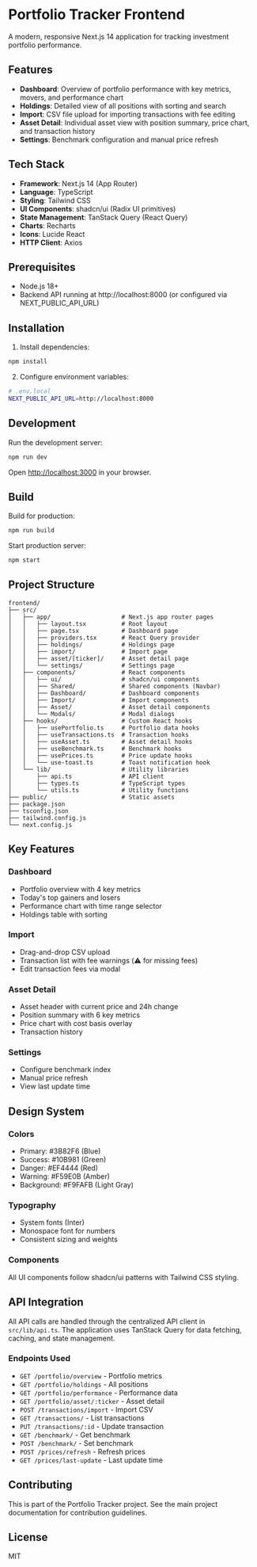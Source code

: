 # Portfolio Tracker Frontend

A modern, responsive Next.js 14 application for tracking investment portfolio performance.

## Features

- **Dashboard**: Overview of portfolio performance with key metrics, movers, and performance chart
- **Holdings**: Detailed view of all positions with sorting and search
- **Import**: CSV file upload for importing transactions with fee editing
- **Asset Detail**: Individual asset view with position summary, price chart, and transaction history
- **Settings**: Benchmark configuration and manual price refresh

## Tech Stack

- **Framework**: Next.js 14 (App Router)
- **Language**: TypeScript
- **Styling**: Tailwind CSS
- **UI Components**: shadcn/ui (Radix UI primitives)
- **State Management**: TanStack Query (React Query)
- **Charts**: Recharts
- **Icons**: Lucide React
- **HTTP Client**: Axios

## Prerequisites

- Node.js 18+
- Backend API running at http://localhost:8000 (or configured via NEXT_PUBLIC_API_URL)

## Installation

1. Install dependencies:
```bash
npm install
```

2. Configure environment variables:
```bash
# .env.local
NEXT_PUBLIC_API_URL=http://localhost:8000
```

## Development

Run the development server:
```bash
npm run dev
```

Open [http://localhost:3000](http://localhost:3000) in your browser.

## Build

Build for production:
```bash
npm run build
```

Start production server:
```bash
npm start
```

## Project Structure

```
frontend/
├── src/
│   ├── app/                    # Next.js app router pages
│   │   ├── layout.tsx          # Root layout
│   │   ├── page.tsx            # Dashboard page
│   │   ├── providers.tsx       # React Query provider
│   │   ├── holdings/           # Holdings page
│   │   ├── import/             # Import page
│   │   ├── asset/[ticker]/     # Asset detail page
│   │   └── settings/           # Settings page
│   ├── components/             # React components
│   │   ├── ui/                 # shadcn/ui components
│   │   ├── Shared/             # Shared components (Navbar)
│   │   ├── Dashboard/          # Dashboard components
│   │   ├── Import/             # Import components
│   │   ├── Asset/              # Asset detail components
│   │   └── Modals/             # Modal dialogs
│   ├── hooks/                  # Custom React hooks
│   │   ├── usePortfolio.ts     # Portfolio data hooks
│   │   ├── useTransactions.ts  # Transaction hooks
│   │   ├── useAsset.ts         # Asset detail hooks
│   │   ├── useBenchmark.ts     # Benchmark hooks
│   │   ├── usePrices.ts        # Price update hooks
│   │   └── use-toast.ts        # Toast notification hook
│   └── lib/                    # Utility libraries
│       ├── api.ts              # API client
│       ├── types.ts            # TypeScript types
│       └── utils.ts            # Utility functions
├── public/                     # Static assets
├── package.json
├── tsconfig.json
├── tailwind.config.js
└── next.config.js
```

## Key Features

### Dashboard
- Portfolio overview with 4 key metrics
- Today's top gainers and losers
- Performance chart with time range selector
- Holdings table with sorting

### Import
- Drag-and-drop CSV upload
- Transaction list with fee warnings (⚠️ for missing fees)
- Edit transaction fees via modal

### Asset Detail
- Asset header with current price and 24h change
- Position summary with 6 key metrics
- Price chart with cost basis overlay
- Transaction history

### Settings
- Configure benchmark index
- Manual price refresh
- View last update time

## Design System

### Colors
- Primary: #3B82F6 (Blue)
- Success: #10B981 (Green)
- Danger: #EF4444 (Red)
- Warning: #F59E0B (Amber)
- Background: #F9FAFB (Light Gray)

### Typography
- System fonts (Inter)
- Monospace font for numbers
- Consistent sizing and weights

### Components
All UI components follow shadcn/ui patterns with Tailwind CSS styling.

## API Integration

All API calls are handled through the centralized API client in `src/lib/api.ts`. The application uses TanStack Query for data fetching, caching, and state management.

### Endpoints Used
- `GET /portfolio/overview` - Portfolio metrics
- `GET /portfolio/holdings` - All positions
- `GET /portfolio/performance` - Performance data
- `GET /portfolio/asset/:ticker` - Asset detail
- `POST /transactions/import` - Import CSV
- `GET /transactions/` - List transactions
- `PUT /transactions/:id` - Update transaction
- `GET /benchmark/` - Get benchmark
- `POST /benchmark/` - Set benchmark
- `POST /prices/refresh` - Refresh prices
- `GET /prices/last-update` - Last update time

## Contributing

This is part of the Portfolio Tracker project. See the main project documentation for contribution guidelines.

## License

MIT
